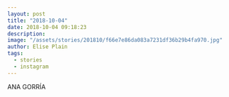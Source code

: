 ```yaml
---
layout: post
title: "2018-10-04"
date: 2018-10-04 09:18:23
description: 
image: "/assets/stories/201810/f66e7e86da083a7231df36b29b4fa970.jpg"
author: Elise Plain
tags: 
  - stories
  - instagram
---
```


ANA GORRÍA
<p></p>
